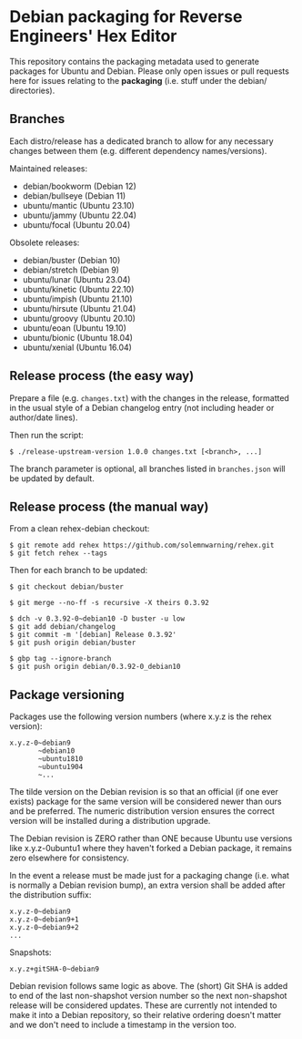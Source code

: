 # Debian packaging for Reverse Engineers' Hex Editor

This repository contains the packaging metadata used to generate packages for Ubuntu and Debian. Please only open issues or pull requests here for issues relating to the **packaging** (i.e. stuff under the debian/ directories).

## Branches

Each distro/release has a dedicated branch to allow for any necessary changes between them (e.g. different dependency names/versions).

Maintained releases:

- debian/bookworm (Debian 12)
- debian/bullseye (Debian 11)
- ubuntu/mantic (Ubuntu 23.10)
- ubuntu/jammy (Ubuntu 22.04)
- ubuntu/focal (Ubuntu 20.04)

Obsolete releases:

- debian/buster (Debian 10)
- debian/stretch (Debian 9)
- ubuntu/lunar (Ubuntu 23.04)
- ubuntu/kinetic (Ubuntu 22.10)
- ubuntu/impish (Ubuntu 21.10)
- ubuntu/hirsute (Ubuntu 21.04)
- ubuntu/groovy (Ubuntu 20.10)
- ubuntu/eoan (Ubuntu 19.10)
- ubuntu/bionic (Ubuntu 18.04)
- ubuntu/xenial (Ubuntu 16.04)

## Release process (the easy way)

Prepare a file (e.g. `changes.txt`) with the changes in the release, formatted in the usual style of a Debian changelog entry (not including header or author/date lines).

Then run the script:

```
$ ./release-upstream-version 1.0.0 changes.txt [<branch>, ...]
```

The branch parameter is optional, all branches listed in `branches.json` will be updated by default.

## Release process (the manual way)

From a clean rehex-debian checkout:

```
$ git remote add rehex https://github.com/solemnwarning/rehex.git
$ git fetch rehex --tags
```

Then for each branch to be updated:

```
$ git checkout debian/buster

$ git merge --no-ff -s recursive -X theirs 0.3.92

$ dch -v 0.3.92-0~debian10 -D buster -u low
$ git add debian/changelog
$ git commit -m '[debian] Release 0.3.92'
$ git push origin debian/buster

$ gbp tag --ignore-branch
$ git push origin debian/0.3.92-0_debian10
```

## Package versioning

Packages use the following version numbers (where x.y.z is the rehex version):

    x.y.z-0~debian9
           ~debian10
           ~ubuntu1810
           ~ubuntu1904
           ~...

The tilde version on the Debian revision is so that an official (if one ever exists) package for the same version will be considered newer than ours and be preferred. The numeric distribution version ensures the correct version will be installed during a distribution upgrade.

The Debian revision is ZERO rather than ONE because Ubuntu use versions like x.y.z-0ubuntu1 where they haven't forked a Debian package, it remains zero elsewhere for consistency.

In the event a release must be made just for a packaging change (i.e. what is normally a Debian revision bump), an extra version shall be added after the distribution suffix:

    x.y.z-0~debian9
    x.y.z-0~debian9+1
    x.y.z-0~debian9+2
    ...

Snapshots:

    x.y.z+gitSHA-0~debian9

Debian revision follows same logic as above. The (short) Git SHA is added to end of the last non-shapshot version number so the next non-shapshot release will be considered updates. These are currently not intended to make it into a Debian repository, so their relative ordering doesn't matter and we don't need to include a timestamp in the version too.
